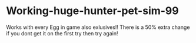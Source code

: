 # Working-huge-hunter-pet-sim-99
Works with every Egg in game also exlusives!! There is a 50% extra change if you dont get it on the first try then try again!

